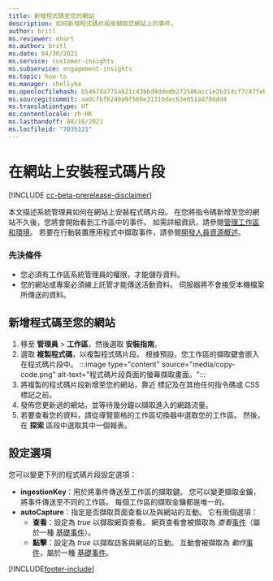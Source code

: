 ```yaml
---
title: 新增程式碼至您的網站
description: 如何新增程式碼片段來擷取您網站上的事件。
author: britl
ms.reviewer: mhart
ms.author: britl
ms.date: 04/30/2021
ms.service: customer-insights
ms.subservice: engagement-insights
ms.topic: how-to
ms.manager: shellyha
ms.openlocfilehash: b5467da775a621c436bd9ddedb272506acc1e2b31dcf7c87feb5dd11e2daae2b
ms.sourcegitcommit: aa0cfbf6240a9f560e3131bdec63e051a8786dd4
ms.translationtype: HT
ms.contentlocale: zh-HK
ms.lasthandoff: 08/10/2021
ms.locfileid: "7035121"
---
```

# <a name="install-the-code-snippet-on-a-website"></a>在網站上安裝程式碼片段

[!INCLUDE [cc-beta-prerelease-disclaimer](includes/cc-beta-prerelease-disclaimer.md)]

本文描述系統管理員如何在網站上安裝程式碼片段。 在您將指令碼新增至您的網站不久後，您將會開始看到工作區中的事件。 如需詳細資訊，請參閱[管理工作區和環境](manage-environments-workspaces.md)。 若要在行動裝置應用程式中擷取事件，請參閱[開發人員資源概述](developer-resources.md)。


### <a name="prerequisites"></a>先決條件

* 您必須有工作區系統管理員的權限，才能儲存資料。
* 您的網站或專案必須線上託管才能傳送活動資料。 伺服器將不會接受本機檔案所傳送的資料。


## <a name="add-code-to-your-website"></a>新增程式碼至您的網站
1.  移至 **管理員** > **工作區**，然後選取 **安裝指南**。
1. 選取 **複製程式碼**，以複製程式碼片段。 根據預設，您工作區的擷取鍵會嵌入在程式碼片段中。
:::image type="content" source="media/copy-code.png" alt-text="程式碼片段頁面的螢幕擷取畫面。":::
3. 將複製的程式碼片段新增至您的網站，靠近 <head> 標記及在其他任何指令碼或 CSS 標記之前。
4.  發佈您更新過的網站，並等待幾分鐘以擷取進入的網路流量。
5.  若要查看您的資料，請從導覽窗格的工作區切換器中選取您的工作區。 然後，在 **探索** 區段中選取其中一個報表。

## <a name="configuration-options"></a>設定選項

您可以變更下列的程式碼片段設定選項：

- **ingestionKey**：用於將事件傳送至工作區的擷取鍵。 您可以變更擷取金鑰，將事件傳送至不同的工作區。 每個工作區的擷取金鑰都是唯一的。 
- **autoCapture**：指定是否擷取頁面查看以及與網站的互動。 它有兩個選項：
    - **查看**：設定為 *true* 以擷取網頁查看。 網頁查看會被擷取為 *查看*[事件](glossary.md#event)（屬於一種 [基礎事件](glossary.md#base-event)）。
    - **點擊**：設定為 *true* 以擷取訪客與網站的互動。 互動會被擷取為 *動作*[事件](glossary.md#event)，屬於一種 [基礎事件](glossary.md#base-event)。

[!INCLUDE[footer-include](../includes/footer-banner.md)]
